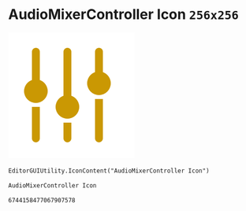 # AudioMixerController Icon `256x256`
<img src="/img/AudioMixerController%20Icon.png" width=256 height=256>

``` CSharp
EditorGUIUtility.IconContent("AudioMixerController Icon")
```
```
AudioMixerController Icon
```
```
6744158477067907578
```

